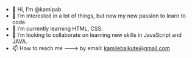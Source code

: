 - 👋 Hi, I’m @kamipab
- 👀 I’m interested in a lot of things, but now my new passion to learn to code. 
- 🌱 I’m currently learning HTML, CSS.
- 💞️ I’m looking to collaborate on learning new skills in JavaScript and JAVA. 
- 📫 How to reach me ---> by email: kamilebalkute@gmail.com

<!---
kamipab/kamipab is a ✨ special ✨ repository because its `README.md` (this file) appears on your GitHub profile.
You can click the Preview link to take a look at your changes.
--->
